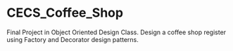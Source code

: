 # CECS_Coffee_Shop
Final Project in Object Oriented Design Class. Design a coffee shop register using Factory and Decorator design patterns.
